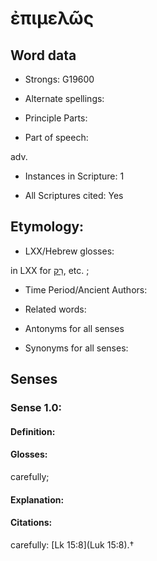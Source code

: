 # ἐπιμελῶς 

<!-- Status: S2=NeedsEdits -->
<!-- Lexica used for edits:   -->

## Word data

* Strongs: G19600

* Alternate spellings:



* Principle Parts: 


* Part of speech: 

adv.

* Instances in Scripture: 1

* All Scriptures cited: Yes

## Etymology: 


* LXX/Hebrew glosses: 

in LXX for [רַק](//en-uhl/H7535), etc. ; 

* Time Period/Ancient Authors: 


* Related words: 

* Antonyms for all senses

* Synonyms for all senses: 


## Senses 


### Sense  1.0: 

#### Definition: 

#### Glosses: 

carefully; 

#### Explanation: 


#### Citations: 

carefully: [Lk 15:8](Luk 15:8).†
